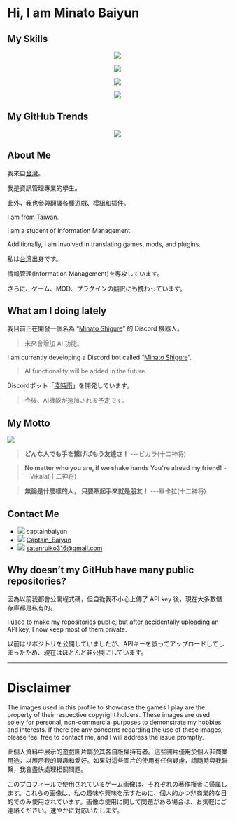 # Hi, I am Minato Baiyun

## My Skills

<p align="center"><img src="https://skillicons.dev/icons?i=windows,vscode,postman,github,git,docker,wordpress,linux,&theme=light" /></p>
<p align="center"><img src="https://skillicons.dev/icons?i=vue,php,nodejs,html,css,js,jquery,nginx,&theme=light" /></p>
<p align="center"><img src="https://skillicons.dev/icons?i=md,java,c,cpp,cs,py,mysql,npm,&theme=light" /></p>
<p align="center"><img src="https://skillicons.dev/icons?i=sqlite,selenium,pytorch,anaconda,discord,twitter,cmake,dotnet,&theme=light" /></p>

## My GitHub Trends

<p align="center">
<img src="https://api.githubtrends.io/user/svg/alicezuber/langs?time_range=one_year&include_private=True&loc_metric=changed&compact=True&theme=dark" />
</p>

## About Me

我來自[台灣](https://zh.wikipedia.org/zh-tw/%E8%87%BA%E7%81%A3)。

我是資訊管理專業的學生。

此外，我也參與翻譯各種遊戲、模組和插件。

I am from [Taiwan](https://en.wikipedia.org/wiki/Taiwan).

I am a student of Information Management.

Additionally, I am involved in translating games, mods, and plugins.

私は[台湾](https://ja.wikipedia.org/wiki/%E5%8F%B0%E6%B9%BE)出身です。

情報管理(Information Management)を専攻しています。

さらに、ゲーム、MOD、プラグインの翻訳にも携わっています。



## What am I doing lately

我目前正在開發一個名為 “[Minato Shigure](<https://www.patreon.com/posts/huan-ying-yao-yu-108584945>)” 的 Discord 機器人。
> 未來會增加 AI 功能。

I am currently developing a Discord bot called “[Minato Shigure](<https://www.patreon.com/posts/huan-ying-yao-yu-108584945>)”.
> AI functionality will be added in the future.

Discordボット「[湊時雨](<https://www.patreon.com/posts/huan-ying-yao-yu-108584945>)」を開発しています。
> 今後、AI機能が追加される予定です。



## My Motto

<p align="left"><img src="https://github.com/user-attachments/assets/0ea66d7d-9126-459d-b6b3-cc2864c65f11" /></p>

> **どんな人でも手を繋げばもう友達さ！** ---ビカラ(十二神将)

> **No matter who you are, if we shake hands You're alread my friend!** ---Vikala(十二神将)

> **無論是什麼樣的人， 只要牽起手來就是朋友！** ---畢卡拉(十二神将)



## Contact Me

- <img src="https://img.shields.io/badge/Discord-5865F2?style=for-the-badge&logo=discord&logoColor=white"> captainbaiyun
- <img src="https://img.shields.io/badge/Twitter-1DA1F2?style=for-the-badge&logo=twitter&logoColor=white"> [Captain_Baiyun](https://twitter.com/Captain_Baiyun)
- <img src="https://img.shields.io/badge/Gmail-D14836?style=for-the-badge&logo=gmail&logoColor=white"> satenruiko316@gmail.com

## Why doesn’t my GitHub have many public repositories?

因為以前我都會公開程式碼，但自從我不小心上傳了 API key 後，現在大多數儲存庫都是私有的。

I used to make my repositories public, but after accidentally uploading an API key, I now keep most of them private.

以前はリポジトリを公開していましたが、APIキーを誤ってアップロードしてしまったため、現在はほとんど非公開にしています。


---

# Disclaimer 

The images used in this profile to showcase the games I play are the property of their respective copyright holders. These images are used solely for personal, non-commercial purposes to demonstrate my hobbies and interests. If there are any concerns regarding the use of these images, please feel free to contact me, and I will address the issue promptly.

此個人資料中展示的遊戲圖片屬於其各自版權持有者。這些圖片僅用於個人非商業用途，以展示我的興趣和愛好。如果對這些圖片的使用有任何疑慮，請隨時與我聯繫，我會盡快處理相關問題。

このプロフィールで使用されているゲーム画像は、それぞれの著作権者に帰属します。これらの画像は、私の趣味や興味を示すために、個人的かつ非商業的な目的でのみ使用されています。画像の使用に関して問題がある場合は、お気軽にご連絡ください。速やかに対応いたします。

